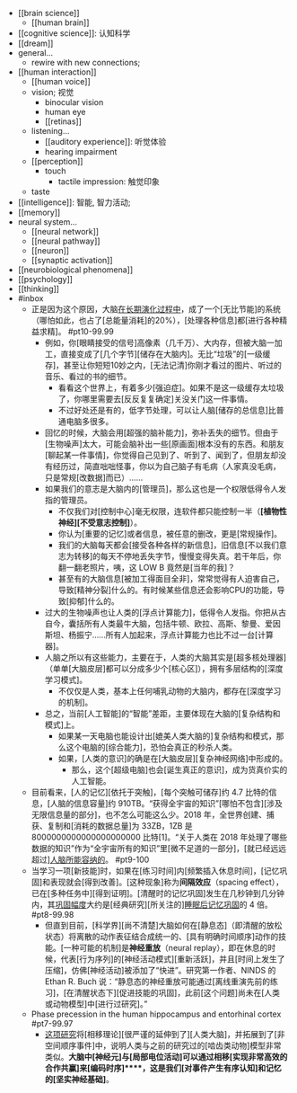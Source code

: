 - [[brain science]]
    - [[human brain]]
- [[cognitive science]]: 认知科学
- [[dream]]
- general...
    - rewire with new connections;
- [[human interaction]]
    - [[human voice]]
    - vision; 视觉
        - binocular vision
        - human eye
        - [[retinas]]
    - listening...
        - [[auditory experience]]: 听觉体验
        - hearing impairment
    - [[perception]]
        - touch
            - tactile impression: 触觉印象 
    - taste
- [[intelligence]]: 智能, 智力活动;
- [[memory]]
- neural system...
    - [[neural network]]
    - [[neural pathway]]
    - [[neuron]]
    - [[synaptic activation]]
- [[neurobiological phenomena]]
- [[psychology]]
- [[thinking]]
- #inbox
    - 正是因为这个原因，大脑[在长期演化过程中](https://www.zhihu.com/question/404006982/answer/1929042662)，成了一个[无比节能]的系统（哪怕如此，也占了[总能量消耗]的20%），[处理各种信息]都[进行各种精益求精]。 #pt10-99.99
        - 例如，你[眼睛接受的信号]高像素（几千万）、大内存，但被大脑一加工，直接变成了[几个字节][储存在大脑内]。无比“垃圾”的[一级缓存]，甚至让你短短10妙之内，[无法记清]你刚才看过的图片、听过的音乐、看过的书的细节。
            - 看看这个世界上，有着多少[强迫症]。如果不是这一级缓存太垃圾了，你哪里需要去[反反复复确定]关没关门这一件事情。
            - 不过好处还是有的，低字节处理，可以让人脑[储存的总信息]比普通电脑多很多。
        - 回忆的时候，大脑会用[超强的脑补能力]，弥补丢失的细节。但由于[生物噪声]太大，可能会脑补出一些[原画面]根本没有的东西。和朋友[聊起某一件事情]，你觉得自己见到了、听到了、闻到了，但朋友却没有经历过，简直咄咄怪事，你以为自己脑子有毛病（人家真没毛病，只是常规[改数据]而已）……
        - 如果我们的意志是大脑内的[管理员]，那么这也是一个权限低得令人发指的管理员。
            - 不仅我们对[控制中心]毫无权限，连软件都只能控制一半（**[植物性神经][不受意志控制]**）。
            - 你认为[重要的记忆]或者信息，被任意的删改，更是[常规操作]。
            - 我们的大脑每天都会[接受各种各样的新信息]，旧信息[不以我们意志为转移]的每天不停地丢失字节，慢慢变得失真。若干年后，你翻一翻老照片，咦，这 LOW B 竟然是[当年的我]？
            - 甚至有的大脑信息[被加工得面目全非]，常常觉得有人迫害自己，导致[精神分裂]什么的。有时候某些信息还会影响CPU的功能，导致[抑郁]什么的。
        - 过大的生物噪声也让人类的[浮点计算能力]，低得令人发指。你把从古自今，囊括所有人类最牛大脑，包括牛顿、欧拉、高斯、黎曼、爱因斯坦、杨振宁……所有人加起来，浮点计算能力也比不过一台[计算器]。
        - 人脑之所以有这些能力，主要在于，人类的大脑其实是[超多核处理器]（单单[大脑皮层]都可以分成多少个[核心区]），拥有多层结构的[深度学习模式]。
            - 不仅仅是人类，基本上任何哺乳动物的大脑内，都存在[深度学习的机制]。
        - 总之，当前[人工智能]的“智能”差距，主要体现在大脑的[复杂结构和模式]上。
            - 如果某一天电脑也能设计出[媲美人类大脑的]复杂结构和模式，那么这个电脑的[综合能力]，恐怕会真正的秒杀人类。
            - 如果，[人类的意识]的确是在[大脑皮层][复杂神经网络]中形成的。
                - 那么，这个[超级电脑]也会[诞生真正的意识]，成为货真价实的人工智能。
    - 目前看来，[人的记忆][依托于突触]，[每个突触可储存]约 4.7 比特的信息，[人脑的信息容量]约 910TB。“获得全宇宙的知识”[哪怕不包含][涉及无限信息量的部分]，也不怎么可能这么少。2018 年，全世界创建、捕获、复制和[消耗的数据总量]为 33ZB，1ZB 是 8000000000000000000000 比特[1]。“关于人类在 2018 年处理了哪些数据的知识”作为“全宇宙所有的知识”里[微不足道的一部分]，[就已经远远超过][人脑所能容纳的](https://www.zhihu.com/question/487399267/answer/2127404867)。 #pt9-100
    - 当学习一项[新技能]时，如果在[练习时间]内[频繁插入休息时间]，[记忆巩固]和表现就会[得到改善]。[这种现象]称为**间隔效应**（spacing effect），已在[多种任务中][得到证明]。[清醒时的记忆巩固]发生在几秒钟到几分钟内，其[巩固幅度](https://eurekalert.org/pub_releases/2021-06/cp-hbr060321.php)大约是[经典研究][所关注的][睡眠后记忆巩固](https://mp.weixin.qq.com/s/SkSWua39vosRdwmesw6D9Q)的 4 倍。 #pt8-99.98
        - 但直到目前，[科学界][尚不清楚]大脑如何在[静息态]（即清醒的放松状态）将离散的动作表征结合成统一的、[具有明确时间顺序]动作的技能。[一种可能的机制]是**神经重放**（neural replay），即在休息的时候，代表[行为序列]的[神经活动模式][重新活跃]，并且[时间上发生了压缩]，仿佛[神经活动]被添加了“快进”。研究第一作者、NINDS 的 Ethan R. Buch 说：“静息态的神经重放可能通过[离线重演先前的练习]，[在清醒状态下][促进技能的巩固]，此前[这个问题]尚未在[人类或动物模型]中[进行过研究]。”
    - Phase precession in the human hippocampus and entorhinal cortex #pt7-99.97
        - [这项研究](https://www.linkresearcher.com/theses/763e68cf-3b85-4a2e-9cb6-8a3eedbfdc5a)将[相移理论][很严谨的延伸到了][人类大脑]，并拓展到了[非空间顺序事件]中，说明人类与之前的研究过的[啮齿类动物]模型非常类似。**大脑中[神经元]与[局部电位活动]可以通过相移[实现非常高效的合作共赢]来[编码时序]****，这是我们[对事件产生有序认知]和记忆的[坚实神经基础]**。
